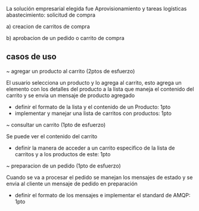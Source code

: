La solución empresarial elegida fue Aprovisionamiento y tareas logísticas
abastecimiento: solicitud de compra


a) creacion  de carritos de compra


b) aprobacion de un pedido o carrito de compra

## casos de uso

~ agregar un producto al carrito (2ptos de esfuerzo)

El usuario selecciona un producto y lo agrega al carrito, esto agrega un elemento con los detalles del producto a la lista que maneja el contenido del carrito y se envia un mensaje de producto agregado
- definir el formato de la lista y el contenido de un Producto:  1pto
- implementar y manejar una lista de carritos con productos: 1pto

~ consultar un carrito (1pto de esfuerzo)

Se puede ver el contenido del carrito
- definir la manera de acceder a un carrito especifico de la lista de carritos y a los productos de este: 1pto

<!-- ## caso de uso: aprobacion de un pedido (1pto de esfuerzo)-->

~ preparacion de un pedido (1pto de esfuerzo)

Cuando se va a procesar el pedido se manejan los mensajes de estado y se envia al cliente un mensaje de pedido en preparación
- definir el formato de los mensajes e implementar el standard de AMQP: 1pto
